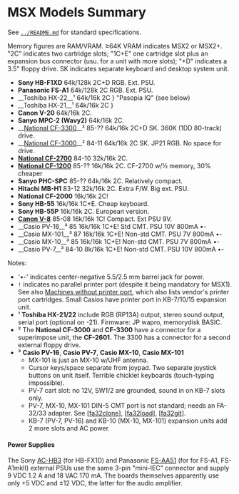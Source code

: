 MSX Models Summary
==================

See [`../README.md`](../README.md) for standard specifications.

Memory figures are RAM/VRAM. ≥64K VRAM indicates MSX2 or MSX2+. "2C" indicates
two cartridge slots; "1C+E" one cartridge slot plus an expansion bus connector
(usu. for a unit with more slots); "+D" indicates a 3.5" floppy drive. SK
indicates separate keyboard and desktop system unit.

- __Sony HB-F1XD__               64k/128k 2C+D RGB. Ext. PSU.
- __Panasonic FS-A1__            64k/128k 2C RGB. Ext. PSU.
- __Toshiba HX-22__¹             64k/16k 2C } "Pasopia IQ" (see below)
- __Toshiba HX-21__¹             64k/16k 2C }
- __Canon V-20__                 64k/16k 2C.
- __Sanyo MPC-2 (Wavy2)__        64k/16k 2C.
- __[National CF-3300]__² 85-??  64k/16k 2C+D SK. 360K (1DD 80-track) drive.
- __[National CF-3000]__² 84-11  64k/16k 2C   SK. JP21 RGB. No space for drive.
- __[National CF-2700]__  84-10  32k/16k 2C.
- __[National CF-1200]__  85-??  16k/16k 2C. CF-2700 w/½ memory, 30% cheaper
- __Sanyo PHC-SPC__       85-??  64k/16k 2C. Relatively compact.
- __Hitachi MB-H1__       83-12  32k/16k 2C. Extra F/W. Big ext. PSU.
- __National CF-2000__           16k/16k 2C!
- __Sony HB-55__                 16k/16k 1C+E. Cheap keyboard.
- __Sony HB-55P__                16k/16k 2C. European version.
- __[Canon V-8]__         85-08  16k/16k 1C! Compact. Ext PSU 9V.
- __Casio PV-16__³        85     16k/16k 1C+E! Std CMT.     PSU 10V 800mA •-
- __Casio MX-101__³       87     16k/16k 1C+E! Non-std CMT. PSU  7V 800mA •-
- __Casio MX-10__³        85     16k/16k 1C+E! Non-std CMT. PSU  7V 800mA •-
- __Casio PV-7__³         84-10   8k/16k 1C+E! Non-std CMT. PSU 10V 800mA •-

Notes:
- '•-' indicates center-negative 5.5/2.5 mm barrel jack for power.
- `!` indicates no parallel printer port (despite it being mandatory for
  MSX1). See also [Machines without printer port][mw-noprn], which also
  lists vendor's printer port cartridges. Small Casios have printer port in
  KB-7/10/15 expansion unit.
- ¹ __Toshiba HX-21/22__ include RGB (RP13A) output, stereo sound output,
  serial port (optional on -21). Firmware: JP wapro, memorydisk BASIC.
- ² The __National CF-3000__ and __CF-3300__ have a connector for a
  superimpose unit, the __CF-2601.__ The 3300 has a connector for a second
  external floppy drive.
- ³ __Casio PV-16__, __Casio PV-7__, __Casio MX-10__, __Casio MX-101__
  - MX-101 is just an MX-10 w/UHF antenna.
  - Cursor keys/space separate from joypad. Two separate joystick buttons
    on unit itself. Terrible chicklet keyboards (touch-typing impossible).
  - PV-7 cart slot: no 12V, SW1/2 are grounded, sound in on KB-7 slots only.
  - PV-7, MX-10, MX-101 DIN-5 CMT port is not standard; needs an FA-32/33
    adapter. See [[fa32clone]], [[fa32load]], [[fa32git]].
  - KB-7 (PV-7, PV-16) and KB-10 (MX-10, MX-101) expansion units add 2 more
    slots and AC power.

#### Power Supplies

The Sony [AC-HB3][] (for HB-FX1D) and Panasonic [FS-AA51][] (for for FS-A1,
FS-A1mkII) external PSUs use the same 3-pin "mini-IEC" connector and supply
9 VDC 1.2 A and 18 VAC 170 mA. The boards themselves apparently use only
+5 VDC and ±12 VDC, the latter for the audio amplifier.



<!-------------------------------------------------------------------->
<!-- Machines -->
[Canon V-8]: ./models/Canon_V-8.md
[National CF-1200]: https://www.msx.org/wiki/National_CF-1200
[National CF-2700]: https://www.msx.org/wiki/National_CF-2700
[National CF-3000]: https://www.msx.org/wiki/National_CF-3000
[National CF-3300]: https://www.msx.org/wiki/National_CF-3300
[fa32clone]: http://basshp.blogspot.com/2015/03/casio-fa-32-clone-interface-de-cassete.html
[fa32git]: https://github.com/Danjovic/MSX/tree/master/FA-32
[fa32load]: https://basshp.blogspot.com/2015/05/fa-32-mini-cassete-loader-p-casio-msx.html
[mw-noprn]: https://www.msx.org/wiki/Printer_port#Machines_without_printer_port

<!-- PSUs and accessories -->
[AC-HB3]: https://www.msx.org/wiki/Sony_AC-HB3
[FS-AA51]: https://www.msx.org/wiki/Panasonic_FS-AA51
